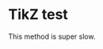 # TikZ test

This method is super slow.

<!-- markdownlint-disable -->
<script type="text/tikz">
\tikzset{every picture/.style={line width=0.75pt}} %set default line width to 0.75pt
\begin{tikzpicture}[x=0.75pt,y=0.75pt,yscale=-1,xscale=1]
%uncomment if require: \path (0,300); %set diagram left start at 0, and has height of 300

%Straight Lines [id:da8464148405535428]
\draw [color={rgb, 255:red, 74; green, 144; blue, 226 }  ,draw opacity=1 ]   (99.93,100.66) -- (59.93,40.66) ;
%Straight Lines [id:da04344272633054724]
\draw [color={rgb, 255:red, 74; green, 144; blue, 226 }  ,draw opacity=1 ]   (99.93,100.66) -- (59.93,160.66) ;
%Straight Lines [id:da8343107970433916]
\draw [color={rgb, 255:red, 74; green, 144; blue, 226 }  ,draw opacity=1 ]   (139.93,100.66) -- (180.03,160.6) ;
%Straight Lines [id:da3783415253937581]
\draw [color={rgb, 255:red, 74; green, 144; blue, 226 }  ,draw opacity=1 ]   (140.03,100.72) -- (179.93,40.66) ;
%Straight Lines [id:da49445544499217897]
\draw [color={rgb, 255:red, 74; green, 144; blue, 226 }  ,draw opacity=1 ]   (99.93,100.66) -- (139.93,100.66) ;
%Straight Lines [id:da537700004356604]
\draw [color={rgb, 255:red, 74; green, 144; blue, 226 }  ,draw opacity=1 ]   (369.91,80.22) -- (429.93,40.25) ;
%Straight Lines [id:da5915179115114773]
\draw [color={rgb, 255:red, 74; green, 144; blue, 226 }  ,draw opacity=1 ]   (369.91,80.22) -- (309.93,40.19) ;
%Straight Lines [id:da05758536628655775]
\draw [color={rgb, 255:red, 74; green, 144; blue, 226 }  ,draw opacity=1 ]   (369.89,120.22) -- (309.93,160.28) ;
%Straight Lines [id:da6649338248699579]
\draw [color={rgb, 255:red, 74; green, 144; blue, 226 }  ,draw opacity=1 ]   (369.83,120.31) -- (429.87,160.25) ;
%Straight Lines [id:da5075439388943179]
\draw [color={rgb, 255:red, 74; green, 144; blue, 226 }  ,draw opacity=1 ]   (369.91,80.22) -- (369.89,120.22) ;
%Shape: Arc [id:dp8893749455337061]
\draw  [draw opacity=0][fill={rgb, 255:red, 0; green, 0; blue, 0 }  ,fill opacity=0 ][dash pattern={on 4.5pt off 4.5pt}] (457.75,10.4) .. controls (448.59,50.41) and (412.75,80.26) .. (369.95,80.24) .. controls (327.43,80.21) and (291.81,50.72) .. (282.41,11.09) -- (370,-9.76) -- cycle ; \draw  [color={rgb, 255:red, 155; green, 155; blue, 155 }  ,draw opacity=0.83 ][dash pattern={on 4.5pt off 4.5pt}] (457.75,10.4) .. controls (448.59,50.41) and (412.75,80.26) .. (369.95,80.24) .. controls (327.43,80.21) and (291.81,50.72) .. (282.41,11.09) ;
%Shape: Arc [id:dp43134356111986594]
\draw  [draw opacity=0][fill={rgb, 255:red, 0; green, 0; blue, 0 }  ,fill opacity=0 ][dash pattern={on 4.5pt off 4.5pt}] (282.48,189.45) .. controls (291.76,149.65) and (327.44,120) .. (370.03,120) .. controls (412.79,120) and (448.58,149.88) .. (457.69,189.92) -- (370.03,210) -- cycle ; \draw  [color={rgb, 255:red, 155; green, 155; blue, 155 }  ,draw opacity=0.83 ][dash pattern={on 4.5pt off 4.5pt}] (282.48,189.45) .. controls (291.76,149.65) and (327.44,120) .. (370.03,120) .. controls (412.79,120) and (448.58,149.88) .. (457.69,189.92) ;
%Shape: Arc [id:dp5393382368319781]
\draw  [draw opacity=0][fill={rgb, 255:red, 0; green, 0; blue, 0 }  ,fill opacity=0 ][dash pattern={on 4.5pt off 4.5pt}] (30.12,12.47) .. controls (70.14,21.61) and (100,57.44) .. (100,100.24) .. controls (100,142.76) and (70.53,178.39) .. (30.9,187.81) -- (10,100.24) -- cycle ; \draw  [color={rgb, 255:red, 155; green, 155; blue, 155 }  ,draw opacity=0.83 ][dash pattern={on 4.5pt off 4.5pt}] (30.12,12.47) .. controls (70.14,21.61) and (100,57.44) .. (100,100.24) .. controls (100,142.76) and (70.53,178.39) .. (30.9,187.81) ;
%Shape: Arc [id:dp3902352549757899]
\draw  [draw opacity=0][fill={rgb, 255:red, 0; green, 0; blue, 0 }  ,fill opacity=0 ][dash pattern={on 4.5pt off 4.5pt}] (209.82,187.97) .. controls (169.8,178.83) and (139.93,143.01) .. (139.93,100.21) .. controls (139.93,57.69) and (169.41,22.05) .. (209.04,12.63) -- (229.93,100.21) -- cycle ; \draw  [color={rgb, 255:red, 155; green, 155; blue, 155 }  ,draw opacity=0.83 ][dash pattern={on 4.5pt off 4.5pt}] (209.82,187.97) .. controls (169.8,178.83) and (139.93,143.01) .. (139.93,100.21) .. controls (139.93,57.69) and (169.41,22.05) .. (209.04,12.63) ;

% Text Node
\draw (238.43,91.56) node [anchor=north west][inner sep=0.75pt]    {$=$};
% Text Node
\draw (15.93,32.59) node [anchor=north west][inner sep=0.75pt]  [font=\footnotesize]  {$\mathcal{O}_{1}( x_{1})$};
% Text Node
\draw (15.93,153.06) node [anchor=north west][inner sep=0.75pt]  [font=\footnotesize]  {$\mathcal{O}_{2}( x_{2})$};
% Text Node
\draw (180.93,33.06) node [anchor=north west][inner sep=0.75pt]  [font=\footnotesize]  {$\mathcal{O}_{4}( x_{4})$};
% Text Node
\draw (180.93,153.06) node [anchor=north west][inner sep=0.75pt]  [font=\footnotesize]  {$\mathcal{O}_{3}( x_{3})$};
% Text Node
\draw (265.93,32.52) node [anchor=north west][inner sep=0.75pt]  [font=\footnotesize]  {$\mathcal{O}_{1}( x_{1})$};
% Text Node
\draw (265.93,152.75) node [anchor=north west][inner sep=0.75pt]  [font=\footnotesize]  {$\mathcal{O}_{2}( x_{2})$};
% Text Node
\draw (430.93,32.75) node [anchor=north west][inner sep=0.75pt]  [font=\footnotesize]  {$\mathcal{O}_{4}( x_{4})$};
% Text Node
\draw (430.93,152.75) node [anchor=north west][inner sep=0.75pt]  [font=\footnotesize]  {$\mathcal{O}_{3}( x_{3})$};
% Text Node
\draw (100.93,82.59) node [anchor=north west][inner sep=0.75pt]  [font=\footnotesize]  {$\mathcal{O}_{k}( x)$};
% Text Node
\draw (370.93,92.59) node [anchor=north west][inner sep=0.75pt]  [font=\footnotesize]  {$\mathcal{O}_{k}( x)$};
\end{tikzpicture}
</script>
<!-- markdownlint-enable -->